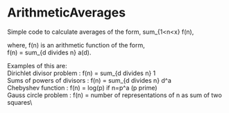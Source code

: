 # ArithmeticAverages

Simple code to calculate averages of the form,
sum_{1<n<x} f(n),   

where, f(n) is an arithmetic function of the form,  
f(n) = sum_{d divides n} a(d).  

Examples of this are:\
Dirichlet divisor problem  : f(n) = sum_{d divides n} 1\
Sums of powers of divisors : f(n) = sum_{d divides n} d^a\
Chebyshev function         : f(n) = log(p) if n=p^a (p prime)\
Gauss circle problem       : f(n) = number of representations of n as sum of two squares\

